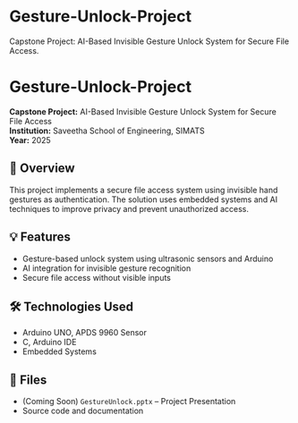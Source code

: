 # Gesture-Unlock-Project
Capstone Project: AI-Based Invisible Gesture Unlock System for Secure File Access.
# Gesture-Unlock-Project

**Capstone Project:** AI-Based Invisible Gesture Unlock System for Secure File Access  
**Institution:** Saveetha School of Engineering, SIMATS  
**Year:** 2025  

## 🔐 Overview
This project implements a secure file access system using invisible hand gestures as authentication. The solution uses embedded systems and AI techniques to improve privacy and prevent unauthorized access.

## 💡 Features
- Gesture-based unlock system using ultrasonic sensors and Arduino
- AI integration for invisible gesture recognition
- Secure file access without visible inputs

## 🛠 Technologies Used
- Arduino UNO, APDS 9960 Sensor
- C, Arduino IDE
- Embedded Systems


## 📁 Files
- (Coming Soon) `GestureUnlock.pptx` – Project Presentation
- Source code and documentation


